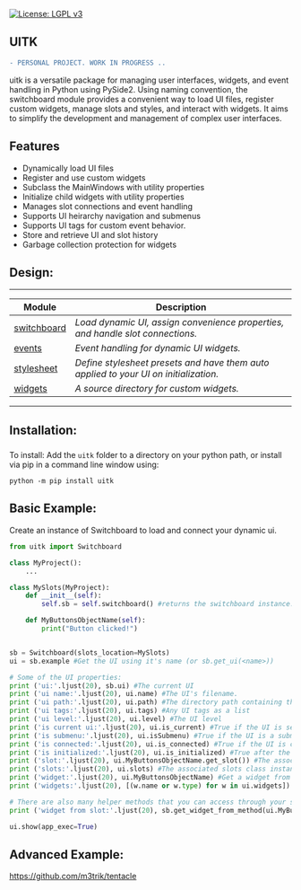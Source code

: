 [![License: LGPL v3](https://img.shields.io/badge/License-LGPL%20v3-blue.svg)](https://www.gnu.org/licenses/lgpl-3.0.en.html)

## UITK

```diff
- PERSONAL PROJECT. WORK IN PROGRESS ..
```

<!-- short_description_start -->
uitk is a versatile package for managing user interfaces, widgets, and event handling in Python using PySide2. Using naming convention, the switchboard module provides a convenient way to load UI files, register custom widgets, manage slots and styles, and interact with widgets. It aims to simplify the development and management of complex user interfaces.
<!-- short_description_end -->

## Features

- Dynamically load UI files
- Register and use custom widgets
- Subclass the MainWindows with utility properties
- Initialize child widgets with utility properties
- Manages slot connections and event handling
- Supports UI heirarchy navigation and submenus
- Supports UI tags for custom event behavior.
- Store and retrieve UI and slot history
- Garbage collection protection for widgets

<!-- ![alt text](https://raw.githubusercontent.com/m3trik/tentacle/master/docs/toolkit_demo.gif) \*Example re-opening the last scene, renaming a material, and selecting geometry by that material. -->

## Design:
---
<!-- ## Structure: -->
<!-- ![alt text](https://raw.githubusercontent.com/m3trik/tentacle/master/docs/dependancy_graph.jpg) -->

Module | Description
------- | -------
[switchboard](https://github.com/m3trik/uitk/blob/main/uitk/switchboard.py) | *Load dynamic UI, assign convenience properties, and handle slot connections.*
[events](https://github.com/m3trik/uitk/blob/main/uitk/events.py) | *Event handling for dynamic UI widgets.*
[stylesheet](https://github.com/m3trik/tentacle/blob/main/uitk/stylesheet.py) | *Define stylesheet presets and have them auto applied to your UI on initialization.*
[widgets](https://github.com/m3trik/tentacle/blob/main/uitk/widgets) | *A source directory for custom widgets.*
---

## Installation:

#####

To install:
Add the `uitk` folder to a directory on your python path, or
install via pip in a command line window using:
```
python -m pip install uitk
```

## Basic Example:
Create an instance of Switchboard to load and connect your dynamic ui.
```python
from uitk import Switchboard

class MyProject():
    ...

class MySlots(MyProject):
    def __init__(self):
        self.sb = self.switchboard() #returns the switchboard instance.

    def MyButtonsObjectName(self):
        print("Button clicked!")


sb = Switchboard(slots_location=MySlots)
ui = sb.example #Get the UI using it's name (or sb.get_ui(<name>))

# Some of the UI properties:
print ('ui:'.ljust(20), sb.ui) #The current UI
print ('ui name:'.ljust(20), ui.name) #The UI's filename.
print ('ui path:'.ljust(20), ui.path) #The directory path containing the UI file
print ('ui tags:'.ljust(20), ui.tags) #Any UI tags as a list
print ('ui level:'.ljust(20), ui.level) #The UI level
print ('is current ui:'.ljust(20), ui.is_current) #True if the UI is set as current
print ('is submenu:'.ljust(20), ui.isSubmenu) #True if the UI is a submenu
print ('is connected:'.ljust(20), ui.is_connected) #True if the UI is connected to its slots
print ('is initialized:'.ljust(20), ui.is_initialized) #True after the UI is first shown
print ('slot:'.ljust(20), ui.MyButtonsObjectName.get_slot()) #The associated slot
print ('slots:'.ljust(20), ui.slots) #The associated slots class instance
print ('widget:'.ljust(20), ui.MyButtonsObjectName) #Get a widget from the UI by it's name
print ('widgets:'.ljust(20), [(w.name or w.type) for w in ui.widgets]) #All widgets of the UI

# There are also many helper methods that you can access through your switchboard instance:
print ('widget from slot:'.ljust(20), sb.get_widget_from_method(ui.MyButtonsObjectName.get_slot()))

ui.show(app_exec=True)
```
## Advanced Example:

https://github.com/m3trik/tentacle
